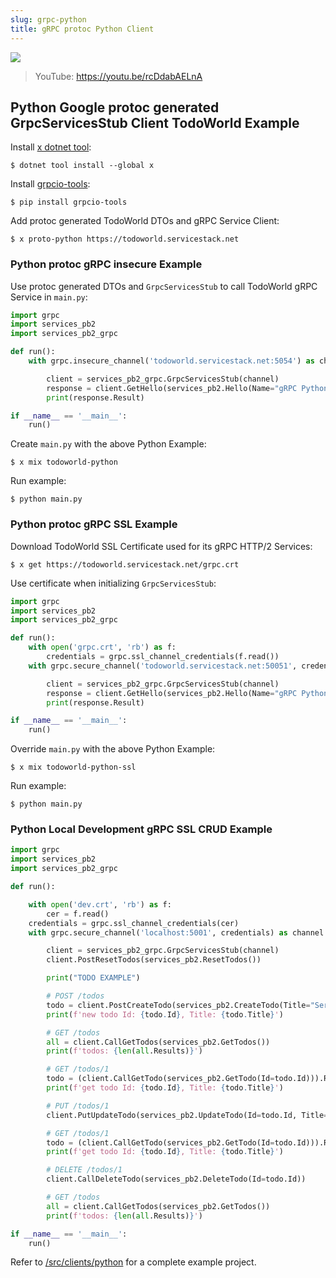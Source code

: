 ```yaml
---
slug: grpc-python
title: gRPC protoc Python Client
---
```


[![](https://raw.githubusercontent.com/ServiceStack/docs/master/docs/images/grpc/python.png)](https://youtu.be/rcDdabAELnA)

> YouTube: https://youtu.be/rcDdabAELnA

## Python Google protoc generated GrpcServicesStub Client TodoWorld Example

Install [x dotnet tool](https://docs.servicestack.net/dotnet-tool):
    
    $ dotnet tool install --global x 

Install [grpcio-tools](https://pypi.org/project/grpcio-tools/):

    $ pip install grpcio-tools

Add protoc generated TodoWorld DTOs and gRPC Service Client:

    $ x proto-python https://todoworld.servicestack.net

### Python protoc gRPC insecure Example

Use protoc generated DTOs and `GrpcServicesStub` to call TodoWorld gRPC Service in `main.py`:

```python
import grpc
import services_pb2
import services_pb2_grpc

def run():
    with grpc.insecure_channel('todoworld.servicestack.net:5054') as channel:

        client = services_pb2_grpc.GrpcServicesStub(channel)
        response = client.GetHello(services_pb2.Hello(Name="gRPC Python"))
        print(response.Result)

if __name__ == '__main__':
    run()
```

Create `main.py` with the above Python Example: 

    $ x mix todoworld-python

Run example:

    $ python main.py

### Python protoc gRPC SSL Example

Download TodoWorld SSL Certificate used for its gRPC HTTP/2 Services:

    $ x get https://todoworld.servicestack.net/grpc.crt 

Use certificate when initializing `GrpcServicesStub`:

```python
import grpc
import services_pb2
import services_pb2_grpc

def run():
    with open('grpc.crt', 'rb') as f:
        credentials = grpc.ssl_channel_credentials(f.read())
    with grpc.secure_channel('todoworld.servicestack.net:50051', credentials) as channel:

        client = services_pb2_grpc.GrpcServicesStub(channel)
        response = client.GetHello(services_pb2.Hello(Name="gRPC Python"))
        print(response.Result)

if __name__ == '__main__':
    run()
```

Override `main.py` with the above Python Example: 

    $ x mix todoworld-python-ssl

Run example:

    $ python main.py

### Python Local Development gRPC SSL CRUD Example

```python
import grpc
import services_pb2
import services_pb2_grpc

def run():

    with open('dev.crt', 'rb') as f:
        cer = f.read()
    credentials = grpc.ssl_channel_credentials(cer)
    with grpc.secure_channel('localhost:5001', credentials) as channel:

        client = services_pb2_grpc.GrpcServicesStub(channel)
        client.PostResetTodos(services_pb2.ResetTodos())

        print("TODO EXAMPLE")

        # POST /todos
        todo = client.PostCreateTodo(services_pb2.CreateTodo(Title="ServiceStack")).Result
        print(f'new todo Id: {todo.Id}, Title: {todo.Title}')

        # GET /todos
        all = client.CallGetTodos(services_pb2.GetTodos())
        print(f'todos: {len(all.Results)}')

        # GET /todos/1
        todo = (client.CallGetTodo(services_pb2.GetTodo(Id=todo.Id))).Result
        print(f'get todo Id: {todo.Id}, Title: {todo.Title}')

        # PUT /todos/1
        client.PutUpdateTodo(services_pb2.UpdateTodo(Id=todo.Id, Title='gRPC'))

        # GET /todos/1
        todo = (client.CallGetTodo(services_pb2.GetTodo(Id=todo.Id))).Result
        print(f'get todo Id: {todo.Id}, Title: {todo.Title}')

        # DELETE /todos/1
        client.CallDeleteTodo(services_pb2.DeleteTodo(Id=todo.Id))

        # GET /todos
        all = client.CallGetTodos(services_pb2.GetTodos())
        print(f'todos: {len(all.Results)}')

if __name__ == '__main__':
    run()
```

Refer to [/src/clients/python](https://github.com/NetCoreApps/todo-world/tree/master/src/clients/python)
for a complete example project.
